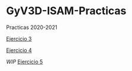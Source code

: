 # GyV3D-ISAM-Practicas
Practicas 2020-2021 

[Ejercicio 3](https://chinijo21.github.io/GyV3D-ISAM-Practicas/Ej3/Ej3_Juan_GyV3D.html)


[Ejercicio 4](https://chinijo21.github.io/GyV3D-ISAM-Practicas/Ej4/Ej4_Juan_GyV3D.html)


*WIP*
[Ejercicio 5](https://chinijo21.github.io/GyV3D-ISAM-Practicas/Ej5/Ej5_Juan_GyV3D.html)

